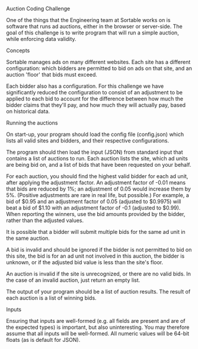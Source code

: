 Auction Coding Challenge

One of the things that the Engineering team at Sortable works on is software that runs ad auctions, either in the browser or server-side. The goal of this challenge is to write program that will run a simple auction, while enforcing data validity.

Concepts

Sortable manages ads on many different websites. Each site has a different configuration: which bidders are permitted to bid on ads on that site, and an auction 'floor' that bids must exceed.

Each bidder also has a configuration. For this challenge we have significantly reduced the configuration to consist of an adjustment to be applied to each bid to account for the difference between how much the bidder claims that they'll pay, and how much they will actually pay, based on historical data.

Running the auctions

On start-up, your program should load the config file (config.json) which lists all valid sites and bidders, and their respective configurations.

The program should then load the input (JSON) from standard input that contains a list of auctions to run. Each auction lists the site, which ad units are being bid on, and a list of bids that have been requested on your behalf.

For each auction, you should find the highest valid bidder for each ad unit, after applying the adjustment factor. An adjustment factor of -0.01 means that bids are reduced by 1%; an adjustment of 0.05 would increase them by 5%. (Positive adjustments are rare in real life, but possible.) For example, a bid of $0.95 and an adjustment factor of 0.05 (adjusted to $0.9975) will beat a bid of $1.10 with an adjustment factor of -0.1 (adjusted to $0.99). When reporting the winners, use the bid amounts provided by the bidder, rather than the adjusted values.

It is possible that a bidder will submit multiple bids for the same ad unit in the same auction.

A bid is invalid and should be ignored if the bidder is not permitted to bid on this site, the bid is for an ad unit not involved in this auction, the bidder is unknown, or if the adjusted bid value is less than the site's floor.

An auction is invalid if the site is unrecognized, or there are no valid bids. In the case of an invalid auction, just return an empty list.

The output of your program should be a list of auction results. The result of each auction is a list of winning bids.

Inputs

Ensuring that inputs are well-formed (e.g. all fields are present and are of the expected types) is important, but also uninteresting. You may therefore assume that all inputs will be well-formed. All numeric values will be 64-bit floats (as is default for JSON).